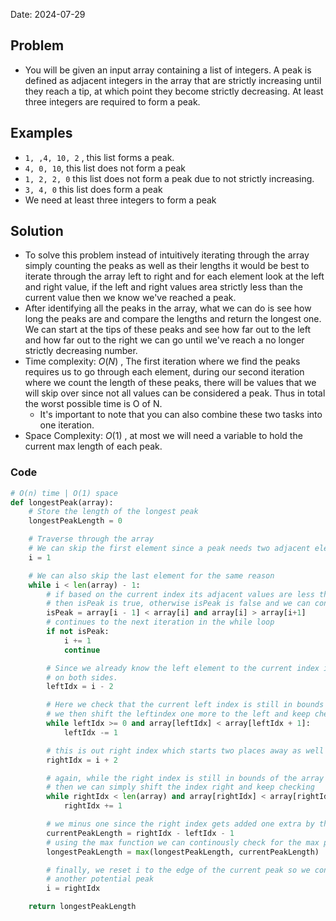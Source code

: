 Date: 2024-07-29

## Problem
- You will be given an input array containing a list of integers. A peak is defined as adjacent integers in the array that are strictly increasing until they reach a tip, at which point they become strictly decreasing. At least three integers are required to form a peak.
## Examples
- `1, ,4, 10, 2` , this list forms a peak.
- `4, 0, 10`, this list does not form a peak
- `1, 2, 2, 0` this list does not form a peak due to not strictly increasing.
- `3, 4, 0` this list does form a peak
- We need at least three integers to form a peak
## Solution
- To solve this problem instead of intuitively iterating through the array simply counting the peaks as well as their lengths it would be best to iterate through the array left to right and for each element look at the left and right value, if the left and right values area strictly less than the current value then we know we've reached a peak. 
- After identifying all the peaks in the array, what we can do is see how long the peaks are and compare the lengths and return the longest one. We can start at the tips of these peaks and see how far out to the left and how far out to the right we can go until we've reach a no longer strictly decreasing number.
- Time complexity: $O(N)$ , The first iteration where we find the peaks requires us to go through each element, during our second iteration where we count the length of these peaks, there will be values that we will skip over since not all values can be considered a peak. Thus in total the worst possible time is O of N.
	- It's important to note that you can also combine these two tasks into one iteration.
- Space Complexity: $O(1)$ , at most we will need a variable to hold the current max length of each peak.

### Code
```python
# O(n) time | O(1) space
def longestPeak(array):
    # Store the length of the longest peak
    longestPeakLength = 0

    # Traverse through the array
    # We can skip the first element since a peak needs two adjacent elements
    i = 1

    # We can also skip the last element for the same reason
    while i < len(array) - 1:
        # if based on the current index its adjacent values are less than the current index
        # then isPeak is true, otherwise isPeak is false and we can continue iterating through the array `continue`
        isPeak = array[i - 1] < array[i] and array[i] > array[i+1]
        # continues to the next iteration in the while loop
        if not isPeak:
            i += 1
            continue

        # Since we already know the left element to the current index is less than we can go two indices down
        # on both sides.
        leftIdx = i - 2

        # Here we check that the current left index is still in bounds and if this index is less than the number to the right of it
        # we then shift the leftindex one more to the left and keep checking if the element to the right of it is greater than the current left index.
        while leftIdx >= 0 and array[leftIdx] < array[leftIdx + 1]:
            leftIdx -= 1

        # this is out right index which starts two places away as well
        rightIdx = i + 2

        # again, while the right index is still in bounds of the array and the element to the left of it is greater than the right index
        # then we can simply shift the index right and keep checking
        while rightIdx < len(array) and array[rightIdx] < array[rightIdx - 1]:
            rightIdx += 1

        # we minus one since the right index gets added one extra by the while loop
        currentPeakLength = rightIdx - leftIdx - 1
        # using the max function we can continously check for the max peak length
        longestPeakLength = max(longestPeakLength, currentPeakLength)

        # finally, we reset i to the edge of the current peak so we continue with the beginning of 
        # another potential peak
        i = rightIdx

	return longestPeakLength
```